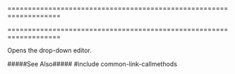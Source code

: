 ===================================================================
<!--hidden--><!--/hidden-->
===================================================================

<!--shortDescription-->
Opens the drop-down editor.
<!--/shortDescription-->

<!--fullDescription-->
#####See Also#####
#include common-link-callmethods
<!--/fullDescription-->